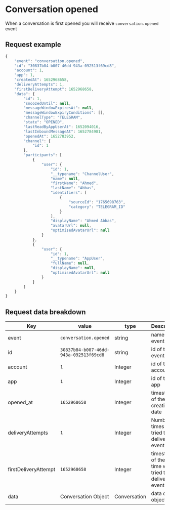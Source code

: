 # Conversation opened

When a conversation is first opened you will receive `conversation.opened` event

## Request example

```js
{
    "event": "conversation.opened",
    "id": "30837b84-b007-46dd-943a-092513f69cd8",
    "account": 1,
    "app": 1,
    "createdAt": 1652968658,
    "deliveryAttempts": 1,
    "firstDeliveryAttempt": 1652968658,
    "data": {
        "id": 1,
        "snoozedUntil": null,
        "messageWindowExpiresAt": null,
        "messageWindowExpiryConditions": [],
        "channelType": "TELEGRAM",
        "state": "OPENED",
        "lastReadByAppUserAt": 1652094016,
        "lastInboundMessageAt": 1652784981,
        "openedAt": 1652783952,
        "channel": {
            "id": 1
        },
        "participants": [
            {
                "user": {
                    "id": 1,
                    "__typename": "ChannelUser",
                    "name": null,
                    "firstName": "Ahmed",
                    "lastName": "Abbas",
                    "identifiers": [
                        {
                            "sourceId": "1765698763",
                            "category": "TELEGRAM_ID"
                        }
                    ],
                    "displayName": "Ahmed Abbas",
                    "avatarUrl": null,
                    "optimisedAvatarUrl": null
                }
            },
            {
                "user": {
                    "id": 1,
                    "__typename": "AppUser",
                    "fullName": null,
                    "displayName": null,
                    "optimisedAvatarUrl": null
                }
            }
        ]
    }
}
```

## Request data breakdown

| Key                    | value                                | type         | Description                                               |
|------------------------|--------------------------------------|--------------|-----------------------------------------------------------|
| event                  | `conversation.opened`                  | string       | name of the event                                         |
| id                     | `30837b84-b007-46dd-943a-092513f69cd8` | string       | id of the event                                           |
| account                | `1`                                    | Integer      | id of the account                                         |
| app                    | `1`                                   | Integer      | id of the app                                             |
| opened_at             | `1652968658`                           | Integer      | timestamp of the creation date                            |
| deliveryAttempts      | `1`                                    | Integer      | Number of times we tried to deliver the event             |
| firstDeliveryAttempt | `1652968658`                           | Integer      | timestamp of the first time we tried to deliver the event |
| data                   | Conversation Object                  | Conversation | data of the object                                        |
